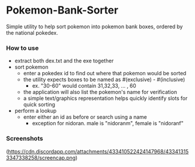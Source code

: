 # Pokemon-Bank-Sorter
Simple utility to help sort pokemon into pokemon bank boxes, ordered by the national pokedex.

### How to use
* extract both dex.txt and the exe together
* sort pokemon
  * enter a pokedex id to find out where that pokemon would be sorted
  * the utility expects boxes to be named as #(exclusive) - #(inclusive)
    * ex. "30-60" would contain 31,32,33, ... , 60
  * the application will also list the pokemon's name for verification
  * a simple text/graphics representation helps quickly identify slots for quick sorting
* perform a lookup
  * enter either an id as before or search using a name
    * exception for nidoran. male is "nidoranm", female is "nidoranf"

### Screenshots
(https://cdn.discordapp.com/attachments/433410522424147968/433413153347338258/screencap.png)
